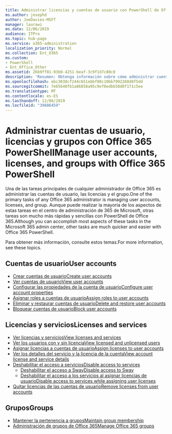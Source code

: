 ```yaml
---
title: Administrar licencias y cuentas de usuario con PowerShell de Office 365
ms.author: josephd
author: JoeDavies-MSFT
manager: laurawi
ms.date: 12/06/2019
audience: ITPro
ms.topic: hub-page
ms.service: o365-administration
localization_priority: Normal
ms.collection: Ent_O365
ms.custom:
- PowerShell
- Ent_Office_Other
ms.assetid: 26b9ff81-93b0-4251-beaf-3c9f1d7c80c8
description: 'Resumen: Obtenga información sobre cómo administrar cuentas de usuario, licencias y grupos con Office 365 PowerShell.'
ms.openlocfilehash: ebc3038cf244c651ebbf98c10bb7992268d8f5dd
ms.sourcegitcommit: 7e65640fb1a86858a95c9ef0edbb58d0f171c5ee
ms.translationtype: MT
ms.contentlocale: es-ES
ms.lasthandoff: 12/06/2019
ms.locfileid: "39886459"
---
```

# <a name="manage-user-accounts-licenses-and-groups-with-office-365-powershell"></a><span data-ttu-id="a3c11-103">Administrar cuentas de usuario, licencias y grupos con Office 365 PowerShell</span><span class="sxs-lookup"><span data-stu-id="a3c11-103">Manage user accounts, licenses, and groups with Office 365 PowerShell</span></span>

<span data-ttu-id="a3c11-104">Una de las tareas principales de cualquier administrador de Office 365 es administrar las cuentas de usuario, las licencias y el grupo.</span><span class="sxs-lookup"><span data-stu-id="a3c11-104">One of the primary tasks of any Office 365 administrator is managing user accounts, licenses, and group.</span></span> <span data-ttu-id="a3c11-105">Aunque puede realizar la mayoría de los aspectos de estas tareas en el centro de administración de 365 de Microsoft, otras tareas son mucho más rápidas y sencillas con PowerShell de Office 365.</span><span class="sxs-lookup"><span data-stu-id="a3c11-105">Although you can accomplish most aspects of these tasks in the Microsoft 365 admin center, other tasks are much quicker and easier with Office 365 PowerShell.</span></span> 

<span data-ttu-id="a3c11-106">Para obtener más información, consulte estos temas.</span><span class="sxs-lookup"><span data-stu-id="a3c11-106">For more information, see these topics.</span></span>

## <a name="user-accounts"></a><span data-ttu-id="a3c11-107">Cuentas de usuario</span><span class="sxs-lookup"><span data-stu-id="a3c11-107">User accounts</span></span>

- [<span data-ttu-id="a3c11-108">Crear cuentas de usuario</span><span class="sxs-lookup"><span data-stu-id="a3c11-108">Create user accounts</span></span>](create-user-accounts-with-office-365-powershell.md)
- [<span data-ttu-id="a3c11-109">Ver cuentas de usuario</span><span class="sxs-lookup"><span data-stu-id="a3c11-109">View user accounts</span></span>](view-user-accounts-with-office-365-powershell.md)
- [<span data-ttu-id="a3c11-110">Configurar las propiedades de la cuenta de usuario</span><span class="sxs-lookup"><span data-stu-id="a3c11-110">Configure user account properties</span></span>](configure-user-account-properties-with-office-365-powershell.md)
- [<span data-ttu-id="a3c11-111">Asignar roles a cuentas de usuario</span><span class="sxs-lookup"><span data-stu-id="a3c11-111">Assign roles to user accounts</span></span>](assign-roles-to-user-accounts-with-office-365-powershell.md)
- [<span data-ttu-id="a3c11-112">Eliminar y restaurar cuentas de usuario</span><span class="sxs-lookup"><span data-stu-id="a3c11-112">Delete and restore user accounts</span></span>](delete-and-restore-user-accounts-with-office-365-powershell.md)
- [<span data-ttu-id="a3c11-113">Bloquear cuentas de usuario</span><span class="sxs-lookup"><span data-stu-id="a3c11-113">Block user accounts</span></span>](block-user-accounts-with-office-365-powershell.md)

## <a name="licenses-and-services"></a><span data-ttu-id="a3c11-114">Licencias y servicios</span><span class="sxs-lookup"><span data-stu-id="a3c11-114">Licenses and services</span></span>
- [<span data-ttu-id="a3c11-115">Ver licencias y servicios</span><span class="sxs-lookup"><span data-stu-id="a3c11-115">View licenses and services</span></span>](view-licenses-and-services-with-office-365-powershell.md)
- [<span data-ttu-id="a3c11-116">Ver los usuarios con y sin licencia</span><span class="sxs-lookup"><span data-stu-id="a3c11-116">View licensed and unlicensed users</span></span>](view-licensed-and-unlicensed-users-with-office-365-powershell.md)
- [<span data-ttu-id="a3c11-117">Asignar licencias a cuentas de usuario</span><span class="sxs-lookup"><span data-stu-id="a3c11-117">Assign licenses to user accounts</span></span>](assign-licenses-to-user-accounts-with-office-365-powershell.md)
- [<span data-ttu-id="a3c11-118">Ver los detalles del servicio y la licencia de la cuenta</span><span class="sxs-lookup"><span data-stu-id="a3c11-118">View account license and service details</span></span>](view-account-license-and-service-details-with-office-365-powershell.md)
- [<span data-ttu-id="a3c11-119">Deshabilitar el acceso a servicios</span><span class="sxs-lookup"><span data-stu-id="a3c11-119">Disable access to services</span></span>](disable-access-to-services-with-office-365-powershell.md)
  - [<span data-ttu-id="a3c11-120">Deshabilitar el acceso a Sway</span><span class="sxs-lookup"><span data-stu-id="a3c11-120">Disable access to Sway</span></span>](disable-access-to-sway-with-office-365-powershell.md)
  - [<span data-ttu-id="a3c11-121">Deshabilitar el acceso a los servicios al asignar licencias de usuario</span><span class="sxs-lookup"><span data-stu-id="a3c11-121">Disable access to services while assigning user licenses</span></span>](disable-access-to-services-while-assigning-user-licenses.md)
- [<span data-ttu-id="a3c11-122">Quitar licencias de las cuentas de usuario</span><span class="sxs-lookup"><span data-stu-id="a3c11-122">Remove licenses from user accounts</span></span>](remove-licenses-from-user-accounts-with-office-365-powershell.md)

## <a name="groups"></a><span data-ttu-id="a3c11-123">Grupos</span><span class="sxs-lookup"><span data-stu-id="a3c11-123">Groups</span></span>
- [<span data-ttu-id="a3c11-124">Mantener la pertenencia a grupos</span><span class="sxs-lookup"><span data-stu-id="a3c11-124">Maintain group membership</span></span>](maintain-group-membership-with-office-365-powershell.md)
- [<span data-ttu-id="a3c11-125">Administración de grupos de Office 365</span><span class="sxs-lookup"><span data-stu-id="a3c11-125">Manage Office 365 groups</span></span>](manage-office-365-groups-with-powershell.md)


